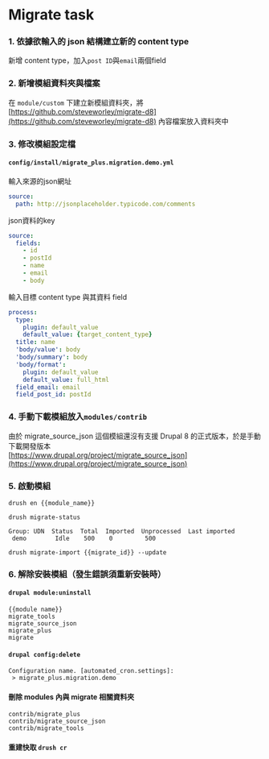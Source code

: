 # Migrate task

### 1. 依據欲輸入的 json 結構建立新的 content type
新增 content type，加入`post ID`與`email`兩個field

### 2. 新增模組資料夾與檔案
在 `module/custom` 下建立新模組資料夾，將 [https://github.com/steveworley/migrate-d8](https://github.com/steveworley/migrate-d8) 內容檔案放入資料夾中

### 3. 修改模組設定檔
#### `config/install/migrate_plus.migration.demo.yml`

輸入來源的json網址

```yaml
source:
  path: http://jsonplaceholder.typicode.com/comments
```

json資料的key

```yaml
source:
  fields:
    - id
    - postId
    - name
    - email
    - body
```

輸入目標 content type 與其資料 field

```yaml
process:
  type:
    plugin: default_value
    default_value: {target_content_type}
  title: name
  'body/value': body
  'body/summary': body
  'body/format':
    plugin: default_value
    default_value: full_html
  field_email: email
  field_post_id: postId
```

### 4. 手動下載模組放入`modules/contrib`
由於 migrate_source_json 這個模組還沒有支援 Drupal 8 的正式版本，於是手動下載開發版本  
[https://www.drupal.org/project/migrate_source_json](https://www.drupal.org/project/migrate_source_json)  

### 5. 啟動模組

`drush en {{module_name}}`  

`drush migrate-status`

```
Group: UDN  Status  Total  Imported  Unprocessed  Last imported
 demo        Idle    500    0         500
```

`drush migrate-import {{migrate_id}} --update`

### 6. 解除安裝模組（發生錯誤須重新安裝時）

#### `drupal module:uninstall`

```
{{module name}}  
migrate_tools  
migrate_source_json  
migrate_plus
migrate
```

#### `drupal config:delete`

```shell
Configuration name. [automated_cron.settings]:  
 > migrate_plus.migration.demo
```

#### 刪除 modules 內與 migrate 相關資料夾

```
contrib/migrate_plus
contrib/migrate_source_json
contrib/migrate_tools
```

#### 重建快取 `drush cr`
